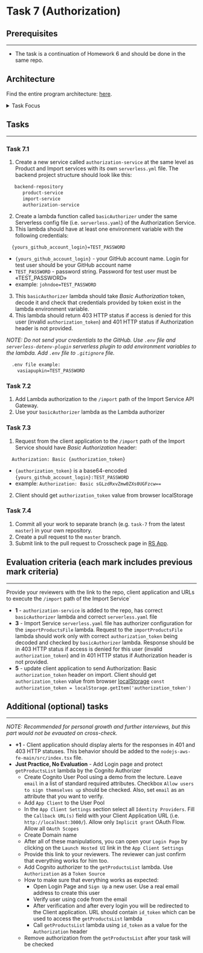 # Task 7 (Authorization)

## Prerequisites

---

- The task is a continuation of Homework 6 and should be done in the same repo.

## Architecture

Find the entire program architecture: [here](../Architecture.pdf).

<details>
  <summary>Task Focus</summary>

  The following image provides more info about task focus.

  <img src="./module_focus.png" />

</details>

## Tasks

---

### Task 7.1

1. Create a new service called `authorization-service` at the same level as Product and Import services with its own `serverless.yml` file. The backend project structure should look like this:

```
   backend-repository
      product-service
      import-service
      authorization-service
```

2. Create a lambda function called `basicAuthorizer` under the same Serverless config file (i.e. `serverless.yaml`) of the Authorization Service.
3. This lambda should have at least one environment variable with the following credentials:

```
  {yours_github_account_login}=TEST_PASSWORD
```

- `{yours_github_account_login}` - your GitHub account name. Login for test user should be your GitHub account name
- `TEST_PASSWORD` - password string. Password for test user must be «TEST_PASSWORD»
- example: `johndoe=TEST_PASSWORD`

3. This `basicAuthorizer` lambda should take _Basic Authorization_ token, decode it and check that credentials provided by token exist in the lambda environment variable.
4. This lambda should return 403 HTTP status if access is denied for this user (invalid `authorization_token`) and 401 HTTP status if Authorization header is not provided.

_NOTE: Do not send your credentials to the GitHub. Use `.env` file and `serverless-dotenv-plugin` serverless plugin to add environment variables to the lambda. Add `.env` file to `.gitignore` file._

```
  .env file example:
    vasiapupkin=TEST_PASSWORD
```

### Task 7.2

1. Add Lambda authorization to the `/import` path of the Import Service API Gateway.
2. Use your `basicAuthorizer` lambda as the Lambda authorizer

### Task 7.3

1. Request from the client application to the `/import` path of the Import Service should have _Basic Authorization_ header:

```
  Authorization: Basic {authorization_token}
```

- `{authorization_token}` is a base64-encoded `{yours_github_account_login}:TEST_PASSWORD`
- example: `Authorization: Basic sGLzdRxvZmw0ZXs0UGFzcw==`

2. Client should get `authorization_token` value from browser localStorage

### Task 7.4

1. Commit all your work to separate branch (e.g. `task-7` from the latest `master`) in your own repository.
2. Create a pull request to the `master` branch.
3. Submit link to the pull request to Crosscheck page in [RS App](https://app.rs.school).

## Evaluation criteria (each mark includes previous mark criteria)

---

Provide your reviewers with the link to the repo, client application and URLs to execute the `/import` path of the Import Service`

- **1** - `authorization-service` is added to the repo, has correct `basicAuthorizer` lambda and correct `serverless.yaml` file
- **3** - Import Service `serverless.yaml` file has authorizer configuration for the `importProductsFile` lambda. Request to the `importProductsFile` lambda should work only with correct `authorization_token` being decoded and checked by `basicAuthorizer` lambda. Response should be in 403 HTTP status if access is denied for this user (invalid `authorization_token`) and in 401 HTTP status if Authorization header is not provided.
- **5** - update client application to send Authorization: Basic `authorization_token` header on import. Client should get `authorization_token` value from browser [localStorage](https://developer.mozilla.org/ru/docs/Web/API/Window/localStorage)
  `const authorization_token = localStorage.getItem('authorization_token')`

## Additional (optional) tasks

---

_NOTE: Recommended for personal growth and further interviews, but this part would not be evauated on cross-check._

- **+1** - Client application should display alerts for the responses in 401 and 403 HTTP statuses. This behavior should be added to the `nodejs-aws-fe-main/src/index.tsx` file.
- **Just Practice, No Evaluation** - Add Login page and protect `getProductsList` lambda by the Cognito Authorizer
  - Create Cognito User Pool using a demo from the lecture. Leave `email` in a list of standard required attributes. Checkbox `Allow users to sign themselves up` should be checked. Also, set `email` as an attribute that you want to verify.
  - Add `App Client` to the User Pool
  - In the `App Client Settings` section select all `Identity Providers`. Fill the `Callback URL(s)` field with your Client Application URL (i.e. `http://localhost:3000/`). Allow only `Implicit grant` OAuth Flow. Allow all `OAuth Scopes`
  - Create Domain name
  - After all of these manipulations, you can open your `Login Page` by clicking on the `Launch Hosted UI` link in the `App Client Settings`
  - Provide this link to your reviewers. The reviewer can just confirm that everything works for him too.
  - Add Cognito authorizer to the `getProductsList` lambda. Use `Authorization` as a `Token Source`
  - How to make sure that everything works as expected:
    - Open Login Page and `Sign Up` a new user. Use a real email address to create this user
    - Verify user using code from the email
    - After verification and after every login you will be redirected to the Client application. URL should contain `id_token` which can be used to access the `getProductsList` lambda
    - Call `getProductsList` lambda using `id_token` as a value for the `Authorization` header
  - Remove authorization from the `getProductsList` after your task will be checked

